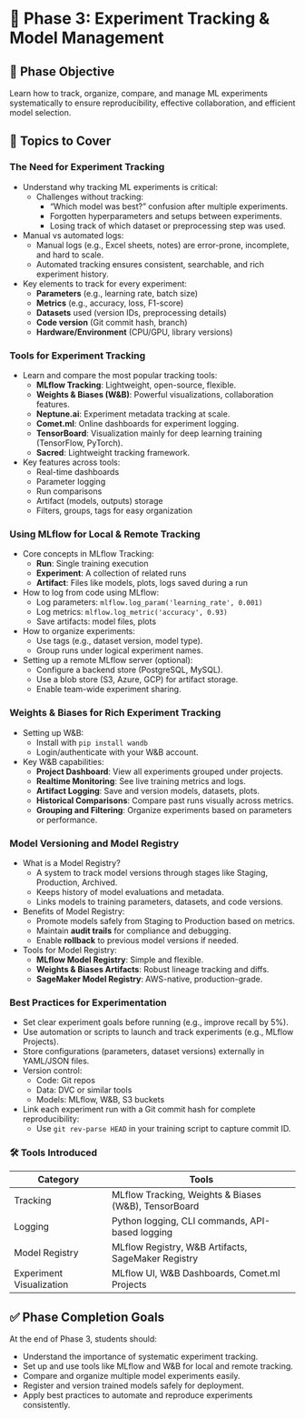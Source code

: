 # 📘 **Phase 3: Experiment Tracking & Model Management**

## 🎯 **Phase Objective**  
Learn how to track, organize, compare, and manage ML experiments systematically to ensure reproducibility, effective collaboration, and efficient model selection.

## 🧠 **Topics to Cover**

### **The Need for Experiment Tracking**

- Understand why tracking ML experiments is critical:
  - Challenges without tracking:
    - “Which model was best?” confusion after multiple experiments.
    - Forgotten hyperparameters and setups between experiments.
    - Losing track of which dataset or preprocessing step was used.
- Manual vs automated logs:
  - Manual logs (e.g., Excel sheets, notes) are error-prone, incomplete, and hard to scale.
  - Automated tracking ensures consistent, searchable, and rich experiment history.
- Key elements to track for every experiment:
  - **Parameters** (e.g., learning rate, batch size)
  - **Metrics** (e.g., accuracy, loss, F1-score)
  - **Datasets** used (version IDs, preprocessing details)
  - **Code version** (Git commit hash, branch)
  - **Hardware/Environment** (CPU/GPU, library versions)

### **Tools for Experiment Tracking**

- Learn and compare the most popular tracking tools:
  - **MLflow Tracking**: Lightweight, open-source, flexible.
  - **Weights & Biases (W&B)**: Powerful visualizations, collaboration features.
  - **Neptune.ai**: Experiment metadata tracking at scale.
  - **Comet.ml**: Online dashboards for experiment logging.
  - **TensorBoard**: Visualization mainly for deep learning training (TensorFlow, PyTorch).
  - **Sacred**: Lightweight tracking framework.
- Key features across tools:
  - Real-time dashboards
  - Parameter logging
  - Run comparisons
  - Artifact (models, outputs) storage
  - Filters, groups, tags for easy organization

### **Using MLflow for Local & Remote Tracking**

- Core concepts in MLflow Tracking:
  - **Run**: Single training execution
  - **Experiment**: A collection of related runs
  - **Artifact**: Files like models, plots, logs saved during a run
- How to log from code using MLflow:
  - Log parameters: `mlflow.log_param('learning_rate', 0.001)`
  - Log metrics: `mlflow.log_metric('accuracy', 0.93)`
  - Save artifacts: model files, plots
- How to organize experiments:
  - Use tags (e.g., dataset version, model type).
  - Group runs under logical experiment names.
- Setting up a remote MLflow server (optional):
  - Configure a backend store (PostgreSQL, MySQL).
  - Use a blob store (S3, Azure, GCP) for artifact storage.
  - Enable team-wide experiment sharing.

### **Weights & Biases for Rich Experiment Tracking**

- Setting up W&B:
  - Install with `pip install wandb`
  - Login/authenticate with your W&B account.
- Key W&B capabilities:
  - **Project Dashboard**: View all experiments grouped under projects.
  - **Realtime Monitoring**: See live training metrics and logs.
  - **Artifact Logging**: Save and version models, datasets, plots.
  - **Historical Comparisons**: Compare past runs visually across metrics.
  - **Grouping and Filtering**: Organize experiments based on parameters or performance.

### **Model Versioning and Model Registry**

- What is a Model Registry?
  - A system to track model versions through stages like Staging, Production, Archived.
  - Keeps history of model evaluations and metadata.
  - Links models to training parameters, datasets, and code versions.
- Benefits of Model Registry:
  - Promote models safely from Staging to Production based on metrics.
  - Maintain **audit trails** for compliance and debugging.
  - Enable **rollback** to previous model versions if needed.
- Tools for Model Registry:
  - **MLflow Model Registry**: Simple and flexible.
  - **Weights & Biases Artifacts**: Robust lineage tracking and diffs.
  - **SageMaker Model Registry**: AWS-native, production-grade.

### **Best Practices for Experimentation**

- Set clear experiment goals before running (e.g., improve recall by 5%).
- Use automation or scripts to launch and track experiments (e.g., MLflow Projects).
- Store configurations (parameters, dataset versions) externally in YAML/JSON files.
- Version control:
  - Code: Git repos
  - Data: DVC or similar tools
  - Models: MLflow, W&B, S3 buckets
- Link each experiment run with a Git commit hash for complete reproducibility:
  - Use `git rev-parse HEAD` in your training script to capture commit ID.

### 🛠️ **Tools Introduced**

| Category | Tools |
|----------|-------|
| Tracking | MLflow Tracking, Weights & Biases (W&B), TensorBoard |
| Logging | Python logging, CLI commands, API-based logging |
| Model Registry | MLflow Registry, W&B Artifacts, SageMaker Registry |
| Experiment Visualization | MLflow UI, W&B Dashboards, Comet.ml Projects |


## ✅ **Phase Completion Goals**

At the end of Phase 3, students should:
- Understand the importance of systematic experiment tracking.
- Set up and use tools like MLflow and W&B for local and remote tracking.
- Compare and organize multiple model experiments easily.
- Register and version trained models safely for deployment.
- Apply best practices to automate and reproduce experiments consistently.